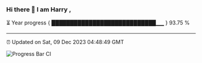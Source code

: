 ### Hi there 👋 I am Harry , 

⏳ Year progress { ████████████████████████████▁▁ } 93.75 %

---

⏰ Updated on Sat, 09 Dec 2023 04:48:49 GMT

![Progress Bar CI](https://github.com/duykhang68/duykhang68/workflows/Progress%20Bar%20CI/badge.svg)
